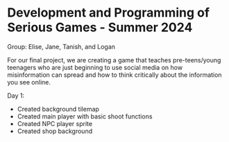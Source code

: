 # Development and Programming of Serious Games - Summer 2024
Group: Elise, Jane, Tanish, and Logan 

For our final project, we are creating a game that teaches pre-teens/young teenagers who are just beginning to use social media on how misinformation can spread and how to think critically about the information you see online. 

Day 1: 
- Created background tilemap
- Created main player with basic shoot functions
- Created NPC player sprite
- Created shop background 
